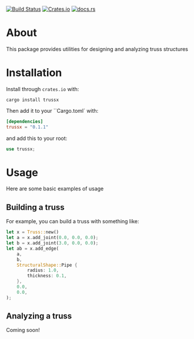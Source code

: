 [![Build Status](https://travis-ci.com/cmccomb/trussx.svg?branch=master)](https://travis-ci.com/cmccomb/trussx)
[![Crates.io](https://img.shields.io/crates/v/trussx.svg)](https://crates.io/crates/trussx)
[![docs.rs](https://docs.rs/trussx/badge.svg)](https://docs.rs/trussx)
# About
This package provides utilities for designing and analyzing truss structures

# Installation
Install through ``crates.io`` with:
```shell script
cargo install trussx
```

Then add it to your ``Cargo.toml` with:
```toml
[dependencies]
trussx = "0.1.1"
```
and add this to your root:
```rust
use trussx;
```
# Usage
Here are some basic examples of usage
## Building a truss
For example, you can build a truss with something like:
```rust
let x = Truss::new()
let a = x.add_joint(0.0, 0.0, 0.0);
let b = x.add_joint(3.0, 0.0, 0.0);
let ab = x.add_edge(
    a,
    b,
    StructuralShape::Pipe {
        radius: 1.0,
        thickness: 0.1,
    },
    0.0,
    0.0,
);
```

## Analyzing a truss
Coming soon!